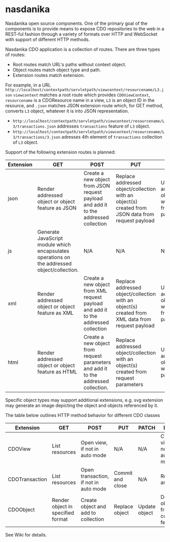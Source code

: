 nasdanika
=========

Nasdanika open source components. One of the primary goal of the components is to provide means to expose CDO repositories to the web in a REST-ful fashion through a variety of formats over HTTP and WebSocket with support of different HTTP methods. 

Nasdanika CDO application is a collection of routes. There are three types of routes:
* Root routes match URL's paths without context object.
* Object routes match object type and path.
* Extension routes match extension.

For example, in a URL ``http://localhost/contextpath/servletpath/viewcontext/resourcename/L3.json`` ``viewcontext`` matches a root route which provides ``CDOViewContext``, ``resourcename`` is a CDOResource name in a view, ``L3`` is an object ID in the resource, and ``.json`` matches JSON extension route which, for GET method, converts ``L3`` object, whatever it is into JSON representation. 
* ``http://localhost/contextpath/servletpath/viewcontext/resourcename/L3/transactions.json`` addresses ``transactions`` feature of ``L3`` object.
* ``http://localhost/contextpath/servletpath/viewcontext/resourcename/L3/transactions/3.json`` adresses 4th element of ``transactions`` collection of ``L3`` object.

Support of the following extension routes is planned:

| Extension  | GET | POST | PUT | PATCH | DELETE |
| ---------- | --- | ---- | --- | ----- | ------ |
| json | Render addressed object or object feature as JSON | Create a new object from JSON request payload and add it to the addressed collection | Replace addressed object/collection with an object(s) created from JSON data from request payload | Update addressed object/collection with JSON data from request payload | N/A - delete shall address object directly, without extension. |
| js | Generate JavaScript module which encapsulates operations on the addressed object/collection. | N/A | N/A | N/A | N/A |
| xml | Render addressed object or object feature as XML | Create a new object from XML request payload and add it to the addressed collection | Replace addressed object/collection with an object(s) created from XML data from request payload | Update addressed object/collection with XML data from request payload | N/A - delete shall address object directly, without extension. |
| html | Render addressed object or object feature as HTML | Create a new object from request parameters and add it to the addressed collection. | Replace addressed object/collection with an object(s) created from request parameters | Update addressed object/collection with request parameters | N/A - delete shall address object directly, without extension. |

Specific object types may support additional extensions, e.g. svg extension may generate an image depicting the object and objects referenced by it.

The table below outlines HTTP method behavior for different CDO classes

| Extension  | GET | POST | PUT | PATCH | DELETE |
| ---------- | --- | ---- | --- | ----- | ------ |
| CDOView | List resources | Open view, if not in auto mode | N/A | N/A | Close view, if not in auto mode |
| CDOTransaction | List resources | Open transaction, if not in auto mode | Commit and close | N/A | Rollback and close |
| CDOObject | Render object in specified format | Create object and add to collection | Replace object | Update object | Delete object from containing feature |

See Wiki for details.
